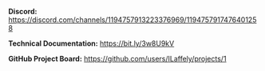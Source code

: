 **Discord:** https://discord.com/channels/1194757913223376969/1194757917476401258  

**Technical Documentation:**  https://bit.ly/3w8U9kV 

**GitHub Project Board:**  https://github.com/users/ILaffely/projects/1

